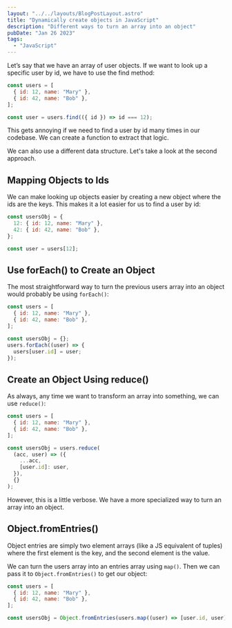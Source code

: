 ```yaml
---
layout: "../../layouts/BlogPostLayout.astro"
title: "Dynamically create objects in JavaScript"
description: "Different ways to turn an array into an object"
pubDate: "Jan 26 2023"
tags:
  - "JavaScript"
---
```


Let’s say that we have an array of user objects. If we want to look up a specific user by id, we have to use the find method:

```js
const users = [
  { id: 12, name: "Mary" },
  { id: 42, name: "Bob" },
];

const user = users.find(({ id }) => id === 12);
```

This gets annoying if we need to find a user by id many times in our codebase. We can create a function to extract that logic.

We can also use a different data structure. Let's take a look at the second approach.

## Mapping Objects to Ids

We can make looking up objects easier by creating a new object where the ids are the keys. This makes it a lot easier for us to find a user by id:

```js
const usersObj = {
  12: { id: 12, name: "Mary" },
  42: { id: 42, name: "Bob" },
};

const user = users[12];
```

## Use forEach() to Create an Object

The most straightforward way to turn the previous users array into an object would probably be using `forEach()`:

```js
const users = [
  { id: 12, name: "Mary" },
  { id: 42, name: "Bob" },
];

const usersObj = {};
users.forEach((user) => {
  users[user.id] = user;
});
```

## Create an Object Using reduce()

As always, any time we want to transform an array into something, we can use `reduce()`:

```js
const users = [
  { id: 12, name: "Mary" },
  { id: 42, name: "Bob" },
];

const usersObj = users.reduce(
  (acc, user) => ({
    ...acc,
    [user.id]: user,
  }),
  {}
);
```

However, this is a little verbose. We have a more specialized way to turn an array into an object.

## Object.fromEntries()

Object entries are simply two element arrays (like a JS equivalent of tuples) where the first element is the key, and the second element is the value.

We can turn the users array into an entries array using `map()`. Then we can pass it to `Object.fromEntries()` to get our object:

```js
const users = [
  { id: 12, name: "Mary" },
  { id: 42, name: "Bob" },
];

const usersObj = Object.fromEntries(users.map((user) => [user.id, user]));
```
